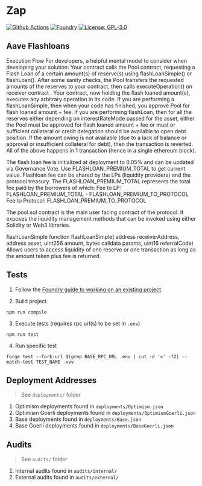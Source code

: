 # Zap

[![Github Actions][gha-badge]][gha] 
[![Foundry][foundry-badge]][foundry] 
[![License: GPL-3.0][license-badge]][license]

[gha]: https://github.com/JaredBorders/Zap/actions
[gha-badge]: https://github.com/JaredBorders/Zap/actions/workflows/test.yml/badge.svg
[foundry]: https://getfoundry.sh/
[foundry-badge]: https://img.shields.io/badge/Built%20with-Foundry-FFDB1C.svg
[license]: https://opensource.org/license/GPL-3.0/
[license-badge]: https://img.shields.io/badge/GitHub-GPL--3.0-informational

## Aave Flashloans

Execution Flow
For developers, a helpful mental model to consider when developing your solution:
Your contract calls the Pool contract, requesting a Flash Loan of a certain amount(s) of reserve(s) using flashLoanSimple() or flashLoan().
After some sanity checks, the Pool transfers the requested amounts of the reserves to your contract, then calls executeOperation() on receiver contract .
Your contract, now holding the flash loaned amount(s), executes any arbitrary operation in its code.
If you are performing a flashLoanSimple, then when your code has finished, you approve Pool for flash loaned amount + fee.
If you are performing flashLoan, then for all the reserves either depending on interestRateMode passed for the asset, either the Pool must be approved for flash loaned amount + fee or must or sufficient collateral or credit delegation should be available to open debt position.
If the amount owing is not available (due to a lack of balance or approval or insufficient collateral for debt), then the transaction is reverted.
All of the above happens in 1 transaction (hence in a single ethereum block).

The flash loan fee is initialized at deployment to 0.05% and can be updated via Governance Vote. Use FLASHLOAN_PREMIUM_TOTAL to get current value.
Flashloan fee can be shared by the LPs (liquidity providers) and the protocol treasury. The FLASHLOAN_PREMIUM_TOTAL represents the total fee paid by the borrowers of which:
Fee to LP: FLASHLOAN_PREMIUM_TOTAL - FLASHLOAN_PREMIUM_TO_PROTOCOL
Fee to Protocol: FLASHLOAN_PREMIUM_TO_PROTOCOL

The pool.sol contract is the main user facing contract of the protocol. It exposes the liquidity management methods that can be invoked using either Solidity or Web3 libraries.

flashLoanSimple
function flashLoanSimple( address receiverAddress, address asset, uint256 amount, bytes calldata params, uint16 referralCode)
Allows users to access liquidity of one reserve or one transaction as long as the amount taken plus fee is returned.

## Tests

1. Follow the [Foundry guide to working on an existing project](https://book.getfoundry.sh/projects/working-on-an-existing-project.html)

2. Build project

```
npm run compile
```

3. Execute tests (requires rpc url(s) to be set in `.env`)

```
npm run test
```

4. Run specific test

```
forge test --fork-url $(grep BASE_RPC_URL .env | cut -d '=' -f2) --match-test TEST_NAME -vvv
```

## Deployment Addresses

> See `deployments/` folder

1. Optimism deployments found in `deployments/Optimism.json`
2. Optimism Goerli deployments found in `deployments/OptimismGoerli.json`
3. Base deployments found in `deployments/Base.json`
4. Base Goerli deployments found in `deployments/BaseGoerli.json`

## Audits

> See `audits/` folder

1. Internal audits found in `audits/internal/`
2. External audits found in `audits/external/`